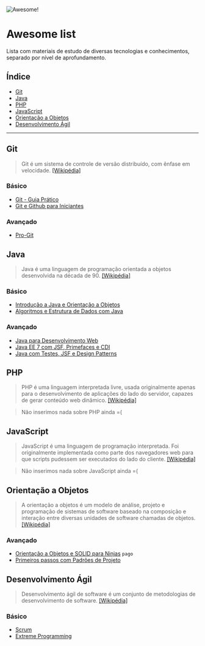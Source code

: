 ![Awesome!](https://media.giphy.com/media/6IAmwRPF0lMME/giphy.gif "F. Awesome!")

Awesome list
===================

Lista com materiais de estudo de diversas tecnologias e conhecimentos, separado por nível de aprofundamento.

## Índice

- [Git](#git)
- [Java](#java)
- [PHP](#php)
- [JavaScript](#javascript)
- [Orientação a Objetos](#orientação-a-objetos)
- [Desenvolvimento Ágil](#desenvolvimento-agil)

----------

## Git

> Git é um sistema de controle de versão distribuído, com ênfase em velocidade. [[Wikipédia]](https://pt.wikipedia.org/wiki/Git)

### Básico

- [Git - Guia Prático](http://rogerdudler.github.io/git-guide/index.pt_BR.html)
- [Git e Github para Iniciantes](http://willianjusten.teachable.com/courses/git-e-github-para-iniciantes)

### Avançado

- [Pro-Git](https://git-scm.com/book/pt-br/v1)

## Java

> Java é uma linguagem de programação orientada a objetos desenvolvida na década de 90. [[Wikipédia]](https://pt.wikipedia.org/wiki/Java_%28linguagem_de_programa%C3%A7%C3%A3o%29)

### Básico

- [Introdução a Java e Orientação a Objetos](https://www.caelum.com.br/apostila-java-orientacao-objetos/)
- [Algoritmos e Estrutura de Dados com Java](https://www.caelum.com.br/apostila-java-estrutura-dados/)

### Avançado

- [Java para Desenvolvimento Web](https://www.caelum.com.br/apostila-java-web/)
- [Java EE 7 com JSF, Primefaces e CDI](http://www.algaworks.com/livros/javaee-jsf-primefaces-cdi/)
- [Java com Testes, JSF e Design Patterns](https://www.caelum.com.br/apostila-java-testes-jsf-web-services-design-patterns/)

## PHP

> PHP é uma linguagem interpretada livre, usada originalmente apenas para o desenvolvimento de aplicações do lado do servidor, capazes de gerar conteúdo web dinâmico. [[Wikipédia]](https://pt.wikipedia.org/wiki/PHP)

> Não inserimos nada sobre PHP ainda =(

## JavaScript

> JavaScript é uma linguagem de programação interpretada. Foi originalmente implementada como parte dos navegadores web para que scripts pudessem ser executados do lado do cliente. [[Wikipédia]](https://pt.wikipedia.org/wiki/JavaScript)

> Não inserimos nada sobre JavaScript ainda =(

## Orientação a Objetos

> A orientação a objetos é um modelo de análise, projeto e programação de sistemas de software baseado na composição e interação entre diversas unidades de software chamadas de objetos. [[Wikipédia]](https://pt.wikipedia.org/wiki/Orienta%C3%A7%C3%A3o_a_objetos)

### Avançado

- [Orientação a Objetos e SOLID para Ninjas](http://parceiro.casadocodigo.com.br/r/XGg/livro-oo-solid) `pago`
- [Primeiros passos com Padrões de Projeto](https://leanpub.com/primeiros-passos-com-padroes-de-projeto)

## Desenvolvimento Ágil

> Desenvolvimento ágil de software é um conjunto de metodologias de desenvolvimento de software. [[Wikipédia]](https://pt.wikipedia.org/wiki/Desenvolvimento_%C3%A1gil_de_software)

### Básico

- [Scrum](http://www.desenvolvimentoagil.com.br/scrum/)
- [Extreme Programming](http://www.desenvolvimentoagil.com.br/xp/)

